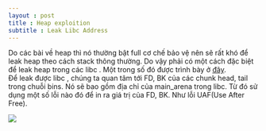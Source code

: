 ```yaml
---
layout : post 
title : Heap exploition 
subtitle : Leak Libc Address 
---
```


Do các bài về heap thì nó thường bật full cơ chế bảo vệ nên sẽ rất khó để leak heap theo cách stack thông thường. Do vậy phải có một cách đặc biệt để leak heap trong các libc . Một trong số đó được trình bày ở [đây](https://sploitfun.wordpress.com/2015/02/10/understanding-glibc-malloc/).  
Để leak được libc , chúng ta quan tâm tới FD, BK của các chunk head, tail trong chuỗi bins. Nó sẽ bao gồm địa chỉ của main_arena trong libc. Từ đó sử dụng một số lỗi nào đó để in ra giá trị của FD, BK. Như lỗi UAF(Use After Free).  

![](https://docs.google.com/drawings/d/1Kf_eg7uB2mRjSOasTc4dIu5fuBpTAK0GxbnKVTkZd0Y/pub?w=1217&h=865)  
